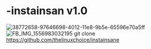 # -instainsan v1.0
![38772658-97646698-4012-11e8-9b5e-65596e70a5ff](https://user-images.githubusercontent.com/102995696/161635789-461e53d0-f8e6-4532-9bbc-5ea845e9953f.png)
![FB_IMG_1556983032195](https://user-images.githubusercontent.com/102995696/161635966-d3b56391-28e7-467f-a367-c15b7a2b15b4.jpg)
git clone https://github.com/thelinuxchoice/instainsane
